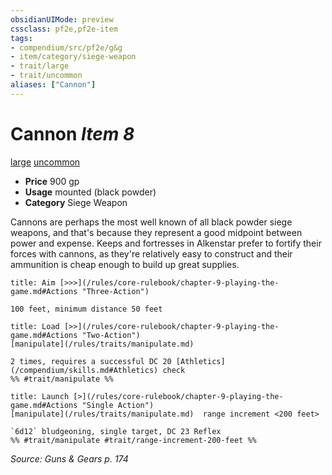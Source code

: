 ```yaml
---
obsidianUIMode: preview
cssclass: pf2e,pf2e-item
tags:
- compendium/src/pf2e/g&g
- item/category/siege-weapon
- trait/large
- trait/uncommon
aliases: ["Cannon"]
---
```

# Cannon *Item 8*  
[large](/rules/traits/large-b1.md)  [uncommon](/rules/traits/uncommon.md)  

- **Price** 900 gp
- **Usage** mounted (black powder)
- **Category** Siege Weapon

Cannons are perhaps the most well known of all black powder siege weapons, and that's because they represent a good midpoint between power and expense. Keeps and fortresses in Alkenstar prefer to fortify their forces with cannons, as they're relatively easy to construct and their ammunition is cheap enough to build up great supplies.

```ad-embed-ability
title: Aim [>>>](/rules/core-rulebook/chapter-9-playing-the-game.md#Actions "Three-Action")

100 feet, minimum distance 50 feet
```

```ad-embed-ability
title: Load [>>](/rules/core-rulebook/chapter-9-playing-the-game.md#Actions "Two-Action")
[manipulate](/rules/traits/manipulate.md)  

2 times, requires a successful DC 20 [Athletics](/compendium/skills.md#Athletics) check  
%% #trait/manipulate %%
```

```ad-embed-ability
title: Launch [>](/rules/core-rulebook/chapter-9-playing-the-game.md#Actions "Single Action")
[manipulate](/rules/traits/manipulate.md)  range increment <200 feet>  

`6d12` bludgeoning, single target, DC 23 Reflex  
%% #trait/manipulate #trait/range-increment-200-feet %%
```

*Source: Guns & Gears p. 174*